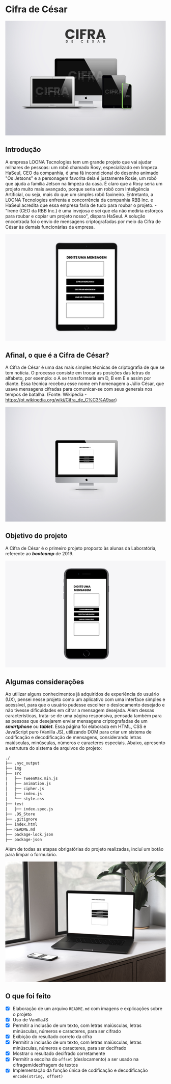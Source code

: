 # Cifra de César

![alt text](/img/main-showcase.jpg "main showcase")

## Introdução

A empresa LOONA Tecnologies tem um grande projeto que vai ajudar milhares de pessoas: um robô chamado Rosy, especializado em limpeza. HaSeul, CEO da companhia, é uma fã incondicional do desenho animado "Os Jetsons" e a personagem favorita dela é justamente Rosie, um robô que ajuda a família Jetson na limpeza da casa. É claro que a Rosy seria um projeto muito mais avançado, porque seria um robô com Inteligência Artificial, ou seja, mais do que um simples robô faxineiro. Entretanto, a LOONA Tecnologies enfrenta a concorrência da companhia RBB Inc. e HaSeul acredita que essa empresa faria de tudo para roubar o projeto. - "Irene (CEO da RBB Inc.) é uma invejosa e sei que ela não mediria esforços para roubar e copiar um projeto nosso", dispara HaSeul. A solução encontrada foi o envio de mensagens criptografadas por meio da Cifra de César às demais funcionárias da empresa.

![alt text](/img/iPad-Air-showcase.jpg "main showcase")

## Afinal, o que é a Cifra de César?

A Cifra de César é uma das mais simples técnicas de criptografia de que se tem notícia. O processo consiste em trocar as posições das letras do alfabeto, por exemplo: o A se transformaria em D, B em E e assim por diante. Essa técnica recebeu esse nome em homenagem a Júlio César, que usava mensagens cifradas para comunicar-se com seus generais nos tempos de batalha. (Fonte: Wikipedia - https://pt.wikipedia.org/wiki/Cifra_de_C%C3%A9sar)

![alt text](/img/iMac-showcase.jpg "iMac showcase")

## Objetivo do projeto

A Cifra de César é o primeiro projeto proposto às alunas da Laboratória, referente ao ***bootcamp*** de 2019.

![alt text](/img/iPhone8-showcase.jpg "iMac showcase")

## Algumas considerações

Ao utilizar alguns conhecimentos já adquiridos de experiência do usuário (UX), pensei nesse projeto como um aplicativo com uma interface simples e acessível, para que o usuário pudesse escolher o deslocamento desejado e não tivesse dificuldades em cifrar a mensagem desejada. Além dessas características, trata-se de uma página responsiva, pensada também para as pessoas que desejarem enviar mensagens criptografadas de um ***smartphone*** ou ***tablet***. Essa página foi elaborada em HTML, CSS e JavaScript puro (Vanilla JS), utilizando DOM para criar um sistema de codificação e decodificação de mensagens, considerando letras maiúsculas, minúsculas, números e caracteres especiais. Abaixo, apresento a estrutura do sistema de arquivos do projeto:

```text
./
├── .nyc_output
├── img
├── src
|   ├── TweenMax.min.js
|   ├── animation.js
│   ├── cipher.js
│   ├── index.js
│   └── style.css
├── test
│   ├── index.spec.js
├── .DS_Store
├── .gitignore
├── index.html
├── README.md
├── package-lock.json
├── package-json
```

Além de todas as etapas obrigatórias do projeto realizadas, incluí um botão para limpar o formulário.

![alt text](/img/Macbook-showcase.jpg "main showcase")

## O que foi feito

- [x] Elaboração de um arquivo `README.md` com imagens e explicações sobre o projeto
- [x] Uso de VanillaJS
- [x] Permitir a inclusão de um texto, com letras maiúsculas, letras minúsculas, números e caracteres, para ser cifrado
- [x] Exibição do resultado correto da cifra
- [x] Permitir a inclusão de um texto, com letras maiúsculas, letras minúsculas, números e caracteres, para ser decifrado
- [X] Mostrar o resultado decifrado corretamente
- [X] Permitir a escolha do `offset` (deslocamento) a ser usado na cifragem/decifragem de textos
- [x] Implementação da função única de codificação e decodificação `encode(string, offset)`
